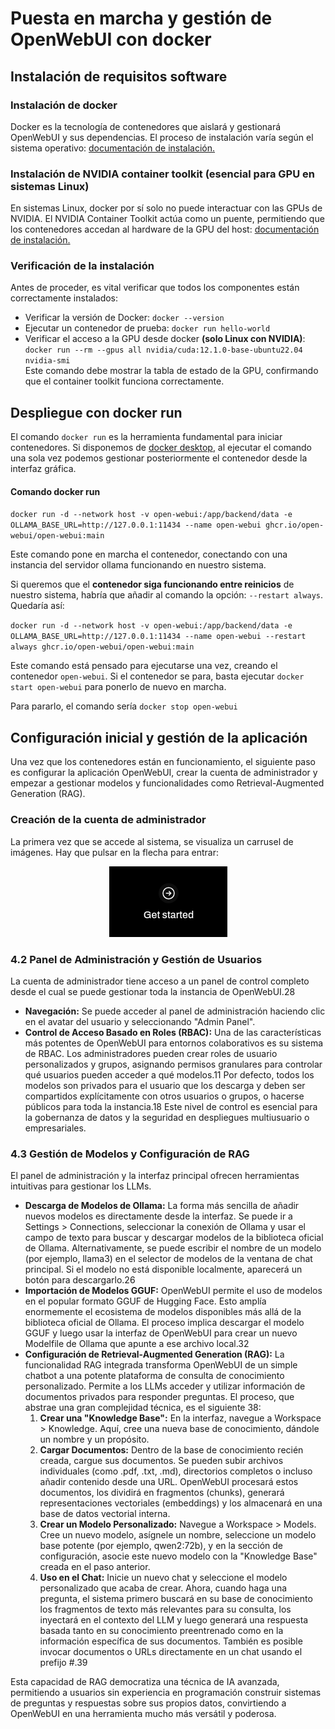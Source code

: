 

# **Puesta en marcha y gestión de OpenWebUI con docker**

## **Instalación de requisitos software**

### **Instalación de docker**

Docker es la tecnología de contenedores que aislará y gestionará OpenWebUI y sus dependencias. El proceso de instalación varía según el sistema operativo: [documentación de instalación.](https://docs.docker.com/engine/install/)


### **Instalación de NVIDIA container toolkit (esencial para GPU en sistemas Linux)**

En sistemas Linux, docker por sí solo no puede interactuar con las GPUs de NVIDIA. El NVIDIA Container Toolkit actúa como un puente, permitiendo que los contenedores accedan al hardware de la GPU del host: [documentación de instalación.](https://docs.nvidia.com/datacenter/cloud-native/container-toolkit/1.18.0/)

### **Verificación de la instalación**

Antes de proceder, es vital verificar que todos los componentes están correctamente instalados:

* Verificar la versión de Docker: `docker --version`
* Ejecutar un contenedor de prueba: `docker run hello-world`  
* Verificar el acceso a la GPU desde docker **(solo Linux con NVIDIA)**:  
 `docker run --rm --gpus all nvidia/cuda:12.1.0-base-ubuntu22.04 nvidia-smi`  
 Este comando debe mostrar la tabla de estado de la GPU, confirmando que el container toolkit funciona correctamente.

## **Despliegue con docker run**

El comando `docker run` es la herramienta fundamental para iniciar contenedores. Si disponemos de [docker desktop](https://www.docker.com/products/docker-desktop/), al ejecutar el comando una sola vez podemos gestionar posteriormente el contenedor desde la interfaz gráfica.

#### **Comando docker run**

`docker run -d --network host -v open-webui:/app/backend/data -e OLLAMA_BASE_URL=http://127.0.0.1:11434 --name open-webui ghcr.io/open-webui/open-webui:main`

Este comando pone en marcha el contenedor, conectando con una instancia del servidor ollama funcionando en nuestro sistema.

Si queremos que el **contenedor siga funcionando entre reinicios** de nuestro sistema, habría que añadir al comando la opción: `--restart always`. Quedaría así:

`docker run -d --network host -v open-webui:/app/backend/data -e OLLAMA_BASE_URL=http://127.0.0.1:11434 --name open-webui --restart always ghcr.io/open-webui/open-webui:main`

Este comando está pensado para ejecutarse una vez, creando el contenedor `open-webui`. Si el contenedor se para, basta ejecutar `docker start open-webui` para ponerlo de nuevo en marcha.

Para pararlo, el comando sería `docker stop open-webui`

## **Configuración inicial y gestión de la aplicación**

Una vez que los contenedores están en funcionamiento, el siguiente paso es configurar la aplicación OpenWebUI, crear la cuenta de administrador y empezar a gestionar modelos y funcionalidades como Retrieval-Augmented Generation (RAG).

### **Creación de la cuenta de administrador**

La primera vez que se accede al sistema, se visualiza un carrusel de imágenes. Hay que pulsar en la flecha para entrar:

<div align="center"><img src="/openwebui/capturas/inicio.png"></div>

### **4.2 Panel de Administración y Gestión de Usuarios**

La cuenta de administrador tiene acceso a un panel de control completo desde el cual se puede gestionar toda la instancia de OpenWebUI.28

* **Navegación:** Se puede acceder al panel de administración haciendo clic en el avatar del usuario y seleccionando "Admin Panel".  
* **Control de Acceso Basado en Roles (RBAC):** Una de las características más potentes de OpenWebUI para entornos colaborativos es su sistema de RBAC. Los administradores pueden crear roles de usuario personalizados y grupos, asignando permisos granulares para controlar qué usuarios pueden acceder a qué modelos.11 Por defecto, todos los modelos son privados para el usuario que los descarga y deben ser compartidos explícitamente con otros usuarios o grupos, o hacerse públicos para toda la instancia.18 Este nivel de control es esencial para la gobernanza de datos y la seguridad en despliegues multiusuario o empresariales.

### **4.3 Gestión de Modelos y Configuración de RAG**

El panel de administración y la interfaz principal ofrecen herramientas intuitivas para gestionar los LLMs.

* **Descarga de Modelos de Ollama:** La forma más sencilla de añadir nuevos modelos es directamente desde la interfaz. Se puede ir a Settings \> Connections, seleccionar la conexión de Ollama y usar el campo de texto para buscar y descargar modelos de la biblioteca oficial de Ollama. Alternativamente, se puede escribir el nombre de un modelo (por ejemplo, llama3) en el selector de modelos de la ventana de chat principal. Si el modelo no está disponible localmente, aparecerá un botón para descargarlo.26  
* **Importación de Modelos GGUF:** OpenWebUI permite el uso de modelos en el popular formato GGUF de Hugging Face. Esto amplía enormemente el ecosistema de modelos disponibles más allá de la biblioteca oficial de Ollama. El proceso implica descargar el modelo GGUF y luego usar la interfaz de OpenWebUI para crear un nuevo Modelfile de Ollama que apunte a ese archivo local.32  
* **Configuración de Retrieval-Augmented Generation (RAG):** La funcionalidad RAG integrada transforma OpenWebUI de un simple chatbot a una potente plataforma de consulta de conocimiento personalizado. Permite a los LLMs acceder y utilizar información de documentos privados para responder preguntas. El proceso, que abstrae una gran complejidad técnica, es el siguiente 38:  
  1. **Crear una "Knowledge Base":** En la interfaz, navegue a Workspace \> Knowledge. Aquí, cree una nueva base de conocimiento, dándole un nombre y un propósito.  
  2. **Cargar Documentos:** Dentro de la base de conocimiento recién creada, cargue sus documentos. Se pueden subir archivos individuales (como .pdf, .txt, .md), directorios completos o incluso añadir contenido desde una URL. OpenWebUI procesará estos documentos, los dividirá en fragmentos (chunks), generará representaciones vectoriales (embeddings) y los almacenará en una base de datos vectorial interna.  
  3. **Crear un Modelo Personalizado:** Navegue a Workspace \> Models. Cree un nuevo modelo, asígnele un nombre, seleccione un modelo base potente (por ejemplo, qwen2:72b), y en la sección de configuración, asocie este nuevo modelo con la "Knowledge Base" creada en el paso anterior.  
  4. **Uso en el Chat:** Inicie un nuevo chat y seleccione el modelo personalizado que acaba de crear. Ahora, cuando haga una pregunta, el sistema primero buscará en su base de conocimiento los fragmentos de texto más relevantes para su consulta, los inyectará en el contexto del LLM y luego generará una respuesta basada tanto en su conocimiento preentrenado como en la información específica de sus documentos. También es posible invocar documentos o URLs directamente en un chat usando el prefijo \#.39

Esta capacidad de RAG democratiza una técnica de IA avanzada, permitiendo a usuarios sin experiencia en programación construir sistemas de preguntas y respuestas sobre sus propios datos, convirtiendo a OpenWebUI en una herramienta mucho más versátil y poderosa.